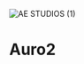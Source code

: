 ![AE STUDIOS (1)](https://user-images.githubusercontent.com/78690660/121680880-b34ed700-cad7-11eb-993b-d8b4abb8abab.png)
# Auro2
